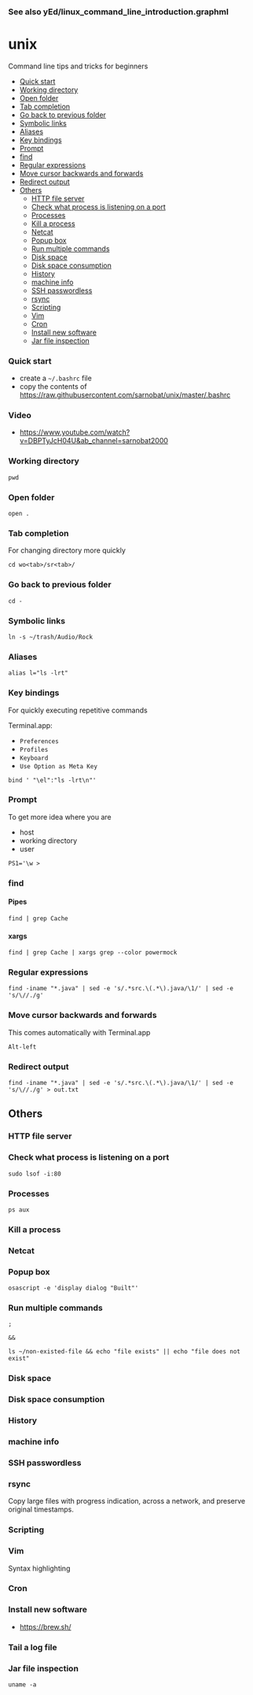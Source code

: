 ### See also yEd/linux_command_line_introduction.graphml

# unix
Command line tips and tricks for beginners

-   [Quick start](#quick-start)
-   [Working directory](#working-directory)
-   [Open folder](#open-folder)
-   [Tab completion](#tab-completion)
-   [Go back to previous
    folder](#go-back-to-previous-folder)
-   [Symbolic links](#symbolic-links)
-   [Aliases](#aliases)
-   [Key bindings](#key-bindings)
-   [Prompt](#prompt)
-   [find](#find)
-   [Regular
    expressions](#regular-expressions)
-   [Move cursor backwards and
    forwards](#move-cursor-backwards-and-forwards)
-   [Redirect output](#redirect-output)
-   [Others](#others)
    -   [HTTP file server](#http-file-server)
    -   [Check what process is listening on a
        port](#check-what-process-is-listening-on-a-port)
    -   [Processes](#processes)
    -   [Kill a process](#kill-a-process)
    -   [Netcat](#netcat)
    -   [Popup box](#popup-box)
    -   [Run multiple
        commands](#run-multiple-commands)
    -   [Disk space](#disk-space)
    -   [Disk space
        consumption](#disk-space-consumption)
    -   [History](#history)
    -   [machine info](#machine-info)
    -   [SSH passwordless](#ssh-passwordless)
    -   [rsync](#rsync)
    -   [Scripting](#scripting)
    -   [Vim](#vim)
    -   [Cron](#cron)
    -   [Install new
        software](#install-new-software)
    -   [Jar file
        inspection](#jar-file-inspection)

### Quick start

* create a `~/.bashrc` file 
* copy the contents of https://raw.githubusercontent.com/sarnobat/unix/master/.bashrc

### Video
* https://www.youtube.com/watch?v=DBPTyJcH04U&ab_channel=sarnobat2000

### Working directory

```
pwd
```

### Open folder

```
open .
```

### Tab completion

For changing directory more quickly

```
cd wo<tab>/sr<tab>/
```

### Go back to previous folder

```
cd -
```

### Symbolic links

```
ln -s ~/trash/Audio/Rock
```

### Aliases

```
alias l="ls -lrt"
```

### Key bindings

For quickly executing repetitive commands

Terminal.app:
* `Preferences`
* `Profiles`
* `Keyboard`
* `Use Option as Meta Key`

```
bind ' "\el":"ls -lrt\n"'
```

### Prompt

To get more idea where you are
* host
* working directory
* user

```
PS1='\w > 
```

### find

#### Pipes
```
find | grep Cache
```

#### xargs

```
find | grep Cache | xargs grep --color powermock
```
### Regular expressions

```
find -iname "*.java" | sed -e 's/.*src.\(.*\).java/\1/' | sed -e 's/\//./g'
```

### Move cursor backwards and forwards

This comes automatically with Terminal.app

```
Alt-left
```

### Redirect output

```
find -iname "*.java" | sed -e 's/.*src.\(.*\).java/\1/' | sed -e 's/\//./g' > out.txt
```


## Others


### HTTP file server

### Check what process is listening on a port

```
sudo lsof -i:80
```

### Processes

```
ps aux
```

### Kill a process

### Netcat


### Popup box

```
osascript -e 'display dialog "Built"'
```
### Run multiple commands

```
;
```
```
&&
```
```
ls ~/non-existed-file && echo "file exists" || echo "file does not exist"
```

### Disk space

### Disk space consumption

### History

### machine info

### SSH passwordless

### rsync

Copy large files with progress indication, across a network, and preserve original timestamps.

### Scripting

### Vim

Syntax highlighting

### Cron

### Install new software

* https://brew.sh/
### Tail a log file


### Jar file inspection



```
uname -a
```
